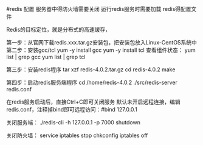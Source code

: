 #redis 配置
服务器中得防火墙需要关闭  运行redis服务时需要加载
redis得配置文件

Redis的目标定位，就是分布式的高速缓存，


第一步：从官网下载redis.xxx.tar.gz安装包，把安装包放入Linux-CentOS系统中
第二步：安装gcc/tcl
	yum -y install gcc
	yum -y install tcl
	查看组件状态：
 	yum list | grep gcc
 	yum list | grep tcl

第三步：安装redis程序
	tar xzf redis-4.0.2.tar.gz
	cd redis-4.0.2
	make

第四步：启动redis服务端程序
	cd /home/redis-4.0.2
	./src/redis-server redis.conf

在redis服务启动后，直接Ctrl+C即可关闭服务
默认未开启远程连接，编辑redis.conf，注释掉bind即可远程访问：#bind 127.0.0.1



关闭服务端：
./redis-cli -h 127.0.0.1 -p 7000 shutdown

关闭防火墙：
service iptables stop
chkconfig iptables off



